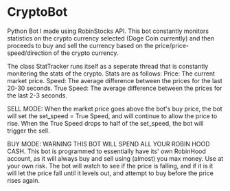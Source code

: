 # CryptoBot
Python Bot I made using RobinStocks API. This bot constantly monitors statistics on the crypto currency selected (Doge Coin currently) and then proceeds to buy and sell the currency based on the price/price-speed/direction of the crypto currency.

The class StatTracker runs itself as a seperate thread that is constantly monitering the stats of the crypto. Stats are as follows:
Price: The current market price.
Speed: The average difference between the prices for the last 20-30 seconds.
True Speed: The average difference between the prices for the last 2-3 seconds.

SELL MODE:
When the market price goes above the bot's buy price, the bot will set the set_speed = True Speed, and will continue to allow the price to rise.
When the True Speed drops to half of the set_speed, the bot will trigger the sell.

BUY MODE:
WARNING THIS BOT WILL SPEND ALL YOUR ROBIN HOOD CASH. This bot is programmed to essentially have its' own RobinHood account, as it will always buy and sell using (almost)
you max money. Use at your own risk.
The bot will watch to see if the price is falling, and if it is it will let the price fall until it levels out, and attempt to buy before the price rises again. 
